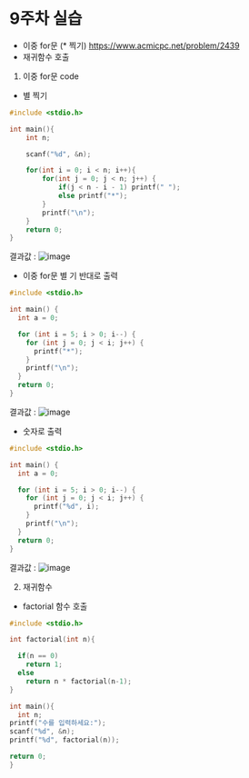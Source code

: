 # 9주차 실습
 - 이중 for문 (* 찍기)  https://www.acmicpc.net/problem/2439
 - 재귀함수 호출
 

1. 이중 for문 code 
 - 별 찍기
```.C
#include <stdio.h>

int main(){
	int n;

	scanf("%d", &n);

	for(int i = 0; i < n; i++){
		for(int j = 0; j < n; j++) {
            if(j < n - i - 1) printf(" ");
			else printf("*");
		}
		printf("\n");
	}
	return 0;
}
```
결과값 :
![image](https://user-images.githubusercontent.com/128661152/236091531-edcfdec6-408a-43e0-9d1a-041a18caa102.png)

- 이중  for문 별 기 반대로 출력
```.c
#include <stdio.h>

int main() {
  int a = 0;

  for (int i = 5; i > 0; i--) {
    for (int j = 0; j < i; j++) {
      printf("*");
    }
    printf("\n");
  }
  return 0;
}
```
결과값 :
![image](https://user-images.githubusercontent.com/128661152/236092402-f7cf93c5-5cf0-4f42-aa4c-f14ee74eb09c.png)

- 숫자로 출력 
```.c
#include <stdio.h>

int main() {
  int a = 0;

  for (int i = 5; i > 0; i--) {
    for (int j = 0; j < i; j++) {
      printf("%d", i);
    }
    printf("\n");
  }
  return 0;
}
```
결과값 :
![image](https://user-images.githubusercontent.com/128661152/236092962-9eaf814b-c0d2-4562-b5d3-317fc81ade02.png)

2. 재귀함수 
- factorial 함수 호출
```.c
#include <stdio.h>

int factorial(int n){

  if(n == 0)
    return 1;
  else
    return n * factorial(n-1);
}

int main(){
  int n;
printf("수를 입력하세요:");
scanf("%d", &n);
printf("%d", factorial(n));

return 0;
}
```
